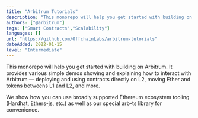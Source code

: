 ```yaml
---
title: "Arbitrum Tutorials"
description: "This monorepo will help you get started with building on Arbitrum. It provides various simple demos showing and explaining how to interact with Arbitrum"
authors: ["@arbitrum"]
tags: ["Smart Contracts","Scalability"]
languages: []
url: "https://github.com/OffchainLabs/arbitrum-tutorials"
dateAdded: 2022-01-15
level: "Intermediate"
---
```


This monorepo will help you get started with building on Arbitrum. It provides various simple demos showing and explaining how to interact with Arbitrum — deploying and using contracts directly on L2, moving Ether and tokens betweens L1 and L2, and more.

We show how you can use broadly supported Ethereum ecosystem tooling (Hardhat, Ethers-js, etc.) as well as our special arb-ts library for convenience.